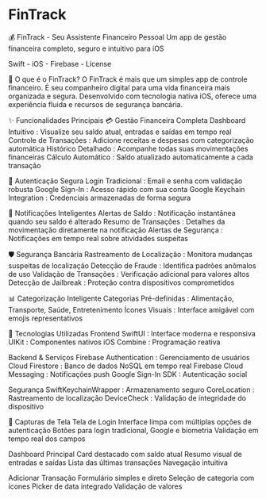 # FinTrack

💰 FinTrack - Seu Assistente Financeiro Pessoal
Um app de gestão financeira completo, seguro e intuitivo para iOS

Swift - iOS - Firebase - License

🌟 O que é o FinTrack?
O FinTrack é mais que um simples app de controle financeiro. É seu companheiro digital para uma vida financeira mais organizada e segura. Desenvolvido com tecnologia nativa iOS, oferece uma experiência fluida e recursos de segurança bancária.

✨ Funcionalidades Principais
💳 Gestão Financeira Completa
Dashboard Intuitivo : Visualize seu saldo atual, entradas e saídas em tempo real
Controle de Transações : Adicione receitas e despesas com categorização automática
Histórico Detalhado : Acompanhe todas suas movimentações financeiras
Cálculo Automático : Saldo atualizado automaticamente a cada transação

🔐 Autenticação Segura
Login Tradicional : Email e senha com validação robusta
Google Sign-In : Acesso rápido com sua conta Google
Keychain Integration : Credenciais armazenadas de forma segura

🔔 Notificações Inteligentes
Alertas de Saldo : Notificação instantânea quando seu saldo é alterado
Resumo de Transações : Detalhes da movimentação diretamente na notificação
Alertas de Segurança : Notificações em tempo real sobre atividades suspeitas

🛡️ Segurança Bancária
Rastreamento de Localização : Monitora mudanças suspeitas de localização
Detecção de Fraude : Identifica padrões anômalos de uso
Validação de Transações : Verificação adicional para valores altos
Detecção de Jailbreak : Proteção contra dispositivos comprometidos

📊 Categorização Inteligente
Categorias Pré-definidas : Alimentação, Transporte, Saúde, Entretenimento
Ícones Visuais : Interface amigável com emojis representativos

🚀 Tecnologias Utilizadas
Frontend
SwiftUI : Interface moderna e responsiva
UIKit : Componentes nativos iOS
Combine : Programação reativa

Backend & Serviços
Firebase Authentication : Gerenciamento de usuários
Cloud Firestore : Banco de dados NoSQL em tempo real
Firebase Cloud Messaging : Notificações push
Google Sign-In SDK : Autenticação social

Segurança
SwiftKeychainWrapper : Armazenamento seguro
CoreLocation : Rastreamento de localização
DeviceCheck : Validação de integridade do dispositivo

📱 Capturas de Tela
Tela de Login
Interface limpa com múltiplas opções de autenticação
Botões para login tradicional, Google e biometria
Validação em tempo real dos campos

Dashboard Principal
Card destacado com saldo atual
Resumo visual de entradas e saídas
Lista das últimas transações
Navegação intuitiva

Adicionar Transação
Formulário simples e direto
Seleção de categoria com ícones
Picker de data integrado
Validação de valores

